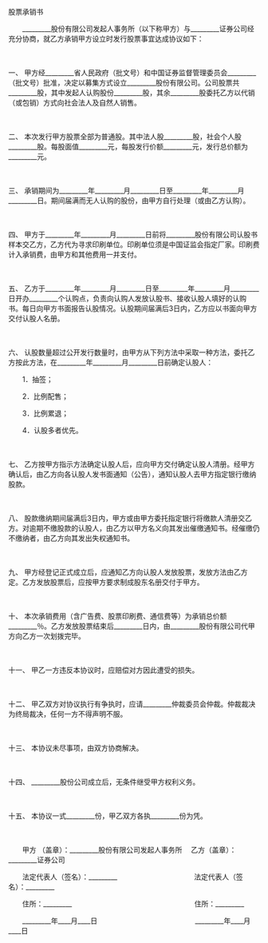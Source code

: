 



股票承销书



 

　　_________股份有限公司发起人事务所（以下称甲方）与_________证券公司经充分协商，就乙方承销甲方设立时发行股票事宜达成协议如下：

　　

一、
甲方经_________省人民政府（批文号）和中国证券监督管理委员会_________（批文号）批准，决定以募集方式设立_________股份有限公司。公司股票共_________股，其中发起人认购股份_________股，其余_________股委托乙方以代销（或包销）方式向社会法人及自然人销售。

　　

二、
本次发行甲方股票全部为普通股。其中法人股_________股，社会个人股_________股。每股面值_________元，每股发行价额_________元，发行总价额为_________元。

　　

三、
承销期间为_________年_________月_________日至_________年_________月_________日。期间届满而无人认购的股份，由甲方自行处理（或由乙方认购）。

　　

四、
甲方于_________年_________月_________日前将_________股份有限公司认股书样本交乙方，乙方代为寻求印刷单位。印刷单位须是中国证监会指定厂家。印刷费计入承销费，由甲方和其他费用一并支付。

　　

五、
乙方于_________年_________月_________日至_________年_________月_________日开办_________个认购点，负责向认购人发放认股书、接收认股人填好的认购书。每日向甲方书面报告认股情况。认股期间届满后3日内，乙方应以书面向甲方交付认股人名册。

　　

六、
认股数量超过公开发行数量时，由甲方从下列方法中采取一种方法，委托乙方按此方法，在_________年_________月_________日前确定认股人：

　　1．抽签；

　　2．比例配售；

　　3．比例累退；

　　4．认股多者优先。

　　

七、
乙方按甲方指示方法确定认股人后，应向甲方交付确定认股人清册。经甲方确认后，由乙方向各认股人发书面通知（公告），通知认股人去甲方指定银行缴纳股款。

　　

八、
股款缴纳期间届满后3日内，甲方或由甲方委托指定银行将缴款人清册交乙方。对逾期不缴股款的认股人，由乙方以甲方名义向其发出催缴通知书。经催缴仍不缴纳者，由乙方向其发出失权通知书。

　　

九、
甲方经登记正式成立后，应通知乙方向认股人发放股票，发放方法由乙方定。乙方发放股票后，应按甲方要求制成股东名册交付于甲方。

　　

十、
本次承销费用（含广告费、股票印刷费、通信费等）为承销总价额_________％。乙方发放股票结束后_________日内，由_________股份有限公司代甲方向乙方一次划拨完毕。

　　

十一、
甲乙一方违反本协议时，应赔偿对方因此遭受的损失。

　　

十二、
甲乙双方对协议执行有争执时，应请_________仲裁委员会仲裁。仲裁裁决为终局裁决，任何一方不得声明不服。

　　

十三、
本协议未尽事项，由双方协商解决。

　　

十四、
_________股份公司成立后，无条件继受甲方权利义务。

　　

十五、
本协议一式_________份，甲乙双方各执_________份为凭。　　

　　

　　甲方 （盖章）：_________股份有限公司发起人事务所　 乙方（盖章）：_________证券公司　　

　　法定代表人（签名）：_________　　　　　　　　　　　法定代表人（签名）：_________　　

　　住所：_________　　　　　　　　　　　　　　　　 　 住所：_________

　　_________年____月____日　　　　　　　　　　　　　　_________年____月____日